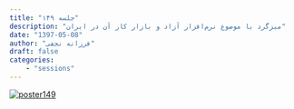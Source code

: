 ```yaml
---
title: "جلسه ۱۴۹"
description: "میزگرد با موضوع نرم‌افزار آزاد و بازار کار آن در ایران"
date: "1397-05-08"
author: "فرزانه نجفی"
draft: false
categories:
    - "sessions"
---
```

[![poster149](../../img/posters/poster149.jpg)](../../img/poster149.jpg)

